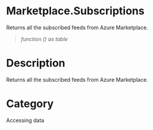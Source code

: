 ﻿# Marketplace.Subscriptions
Returns all the subscribed feeds from Azure Marketplace.
> _function () as table_
# Description 
Returns all the subscribed feeds from Azure Marketplace.
# Category 
Accessing data
